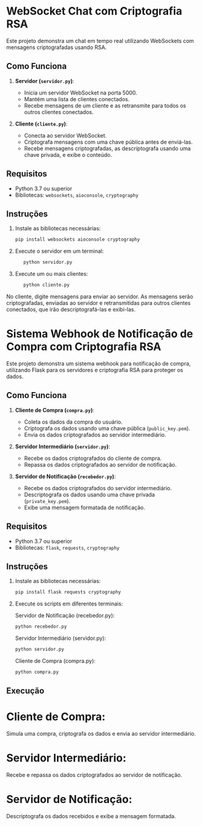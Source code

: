 # WebSocket Chat com Criptografia RSA

Este projeto demonstra um chat em tempo real utilizando WebSockets com mensagens criptografadas usando RSA.

## Como Funciona

1. **Servidor (`servidor.py`)**:
   - Inicia um servidor WebSocket na porta 5000.
   - Mantém uma lista de clientes conectados.
   - Recebe mensagens de um cliente e as retransmite para todos os outros clientes conectados.

2. **Cliente (`cliente.py`)**:
   - Conecta ao servidor WebSocket.
   - Criptografa mensagens com uma chave pública antes de enviá-las.
   - Recebe mensagens criptografadas, as descriptografa usando uma chave privada, e exibe o conteúdo.

## Requisitos

- Python 3.7 ou superior
- Bibliotecas: `websockets`, `aioconsole`, `cryptography`

## Instruções

1. Instale as bibliotecas necessárias:
   ```bash
   pip install websockets aioconsole cryptography

2. Execute o servidor em um terminal:

   ```bash
      python servidor.py

3. Execute um ou mais clientes:

   ```bash
      python cliente.py

No cliente, digite mensagens para enviar ao servidor. As mensagens serão criptografadas, enviadas ao servidor e retransmitidas para outros clientes conectados, que irão descriptografá-las e exibi-las.


# Sistema Webhook de Notificação de Compra com Criptografia RSA

Este projeto demonstra um sistema webhook para notificação de compra, utilizando Flask para os servidores e criptografia RSA para proteger os dados.

## Como Funciona

1. **Cliente de Compra (`compra.py`)**:
   - Coleta os dados da compra do usuário.
   - Criptografa os dados usando uma chave pública (`public_key.pem`).
   - Envia os dados criptografados ao servidor intermediário.

2. **Servidor Intermediário (`servidor.py`)**:
   - Recebe os dados criptografados do cliente de compra.
   - Repassa os dados criptografados ao servidor de notificação.

3. **Servidor de Notificação (`recebedor.py`)**:
   - Recebe os dados criptografados do servidor intermediário.
   - Descriptografa os dados usando uma chave privada (`private_key.pem`).
   - Exibe uma mensagem formatada de notificação.

## Requisitos

- Python 3.7 ou superior
- Bibliotecas: `flask`, `requests`, `cryptography`

## Instruções

1. Instale as bibliotecas necessárias:
   ```bash
   pip install flask requests cryptography

2. Execute os scripts em diferentes terminais:

   Servidor de Notificação (recebedor.py):
      ```bash
      python recebedor.py
      ```

   Servidor Intermediário (servidor.py):
      ```bash
      python servidor.py
      ```

   Cliente de Compra (compra.py):
      ```bash
      python compra.py
      ```

## Execução

# Cliente de Compra:

Simula uma compra, criptografa os dados e envia ao servidor intermediário.

# Servidor Intermediário:

Recebe e repassa os dados criptografados ao servidor de notificação.

# Servidor de Notificação:

Descriptografa os dados recebidos e exibe a mensagem formatada.
